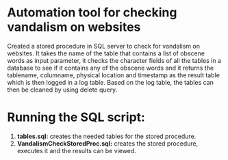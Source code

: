 # Automation tool for checking vandalism on websites

Created a stored procedure in SQL server to check for vandalism on websites.
It takes the name of the table that contains a list of obscene words as input parameter, it checks the character fields of all the tables in a database to see if it contains any of the obscene words and it returns the tablename, columname, physical location and timestamp as the result table which is then logged in a log table. Based on the log table, the tables can then be cleaned by using delete query.

# Running the SQL script:

1. __tables.sql:__  creates the needed tables for the stored procedure.
2. __VandalismCheckStoredProc.sql:__ creates the stored procedure, executes it and the results can be viewed.